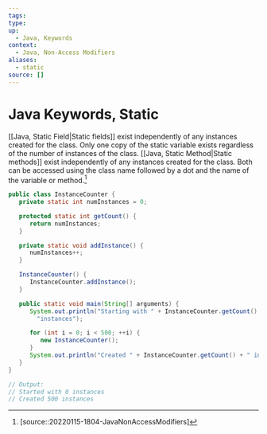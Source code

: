 ```yaml
---
tags:
type:
up:
  - Java, Keywords
context:
  - Java, Non-Access Modifiers
aliases:
  - static
source: []
---
```


# Java Keywords, Static

[[Java, Static Field|Static fields]] exist independently of any instances created for the class. Only one copy of the static variable exists regardless of the number of instances of the class. [[Java, Static Method|Static methods]] exist independently of any instances created for the class. Both can be accessed using the class name followed by a dot and the name of the variable or method.[^1]

```java
public class InstanceCounter {
   private static int numInstances = 0;

   protected static int getCount() {
      return numInstances;
   }

   private static void addInstance() {
      numInstances++;
   }

   InstanceCounter() {
      InstanceCounter.addInstance();
   }

   public static void main(String[] arguments) {
      System.out.println("Starting with " + InstanceCounter.getCount() + 
        "instances");

      for (int i = 0; i < 500; ++i) {
         new InstanceCounter();
      }
      System.out.println("Created " + InstanceCounter.getCount() + " instances");
   }
}

// Output:
// Started with 0 instances
// Created 500 instances
```

[^1]: [source::20220115-1804-JavaNonAccessModifiers]
